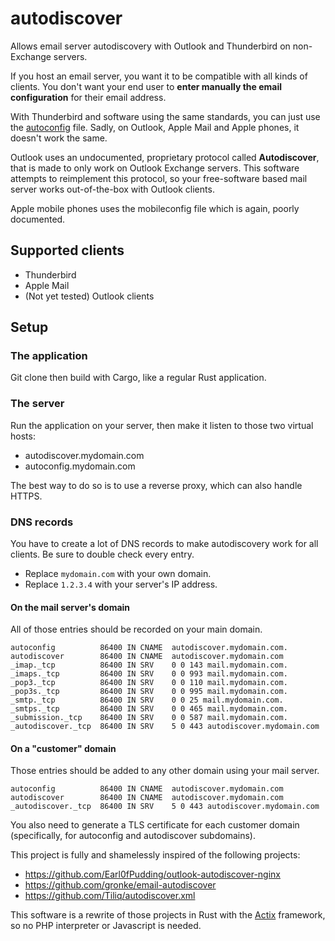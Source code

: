 # autodiscover

Allows email server autodiscovery with Outlook and Thunderbird on non-Exchange servers.

If you host an email server, you want it to be compatible with all kinds of clients. You don't want your end user to **enter manually the email configuration** for their email address.

With Thunderbird and software using the same standards, you can just use the [autoconfig](https://developer.mozilla.org/en-US/docs/Mozilla/Thunderbird/Autoconfiguration) file. Sadly, on Outlook, Apple Mail and Apple phones, it doesn't work the same.

Outlook uses an undocumented, proprietary protocol called **Autodiscover**, that is made to only work on Outlook Exchange servers. This software attempts to reimplement this protocol, so your free-software based mail server works out-of-the-box with Outlook clients.

Apple mobile phones uses the mobileconfig file which is again, poorly documented.

## Supported clients
- Thunderbird
- Apple Mail
- (Not yet tested) Outlook clients

## Setup

### The application

Git clone then build with Cargo, like a regular Rust application.

### The server

Run the application on your server, then make it listen to those two virtual hosts:
- autodiscover.mydomain.com
- autoconfig.mydomain.com

The best way to do so is to use a reverse proxy, which can also handle HTTPS.

### DNS records

You have to create a lot of DNS records to make autodiscovery work for all clients. Be sure to double check every entry.

- Replace `mydomain.com` with your own domain.
- Replace `1.2.3.4` with your server's IP address.

#### On the mail server's domain

All of those entries should be recorded on your main domain.

```
autoconfig          86400 IN CNAME  autodiscover.mydomain.com.
autodiscover        86400 IN CNAME  autodiscover.mydomain.com
_imap._tcp          86400 IN SRV    0 0 143 mail.mydomain.com.
_imaps._tcp         86400 IN SRV    0 0 993 mail.mydomain.com.
_pop3._tcp          86400 IN SRV    0 0 110 mail.mydomain.com.
_pop3s._tcp         86400 IN SRV    0 0 995 mail.mydomain.com.
_smtp._tcp          86400 IN SRV    0 0 25 mail.mydomain.com.
_smtps._tcp         86400 IN SRV    0 0 465 mail.mydomain.com.
_submission._tcp    86400 IN SRV    0 0 587 mail.mydomain.com.
_autodiscover._tcp  86400 IN SRV 	5 0 443 autodiscover.mydomain.com
```

#### On a "customer" domain

Those entries should be added to any other domain using your mail server.

```
autoconfig          86400 IN CNAME 	autodiscover.mydomain.com
autodiscover        86400 IN CNAME 	autodiscover.mydomain.com
_autodiscover._tcp  86400 IN SRV 	5 0 443 autodiscover.mydomain.com
```

You also need to generate a TLS certificate for each customer domain (specifically, for autoconfig and autodiscover subdomains).


This project is fully and shamelessly inspired of the following projects:
- https://github.com/Earl0fPudding/outlook-autodiscover-nginx
- https://github.com/gronke/email-autodiscover
- https://github.com/Tiliq/autodiscover.xml

This software is a rewrite of those projects in Rust with the [Actix](https://actix.rs) framework, so no PHP interpreter or Javascript is needed.

